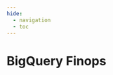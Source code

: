 ```yaml
---
hide:
  - navigation
  - toc
---
```


<style>
.md-grid {
    max-width: none!important;
}
</style>

# BigQuery Finops <unytics-app></unytics-app>


<score-card
  title="Cost ($)"
  table="stocks"
  value="sum(cost)"
  format='$#,##0'>
</score-card>
<score-card
  title="Nb queries"
  table="stocks"
  value="sum(nb)"
  format='#,##0.0,"k"'>
</score-card>
<score-card
  title="Nb users"
  table="stocks"
  value="count(distinct user_email)">
</score-card>
<score-card
  title="Top User"
  table="stocks"
  value="user_email"
  order_by="sum(cost) desc">
</score-card>




<bar-chart-grid
  table="stocks"
  measure="sum(cost)"
  by="user_email,node_type,node_id"
  limit="15"
  horizontal="true">
</bar-chart-grid>


<script type="module" src="../src/components/unytics_app.js"></script>
<script type="module" src="../src/connectors/duckdb.js"></script>
<script type="module" src="../src/components/echarts.js"></script>
<script type="module" src="../src/components/datatable.js"></script>
<script type="module" src="../src/components/score_cards.js"></script>
